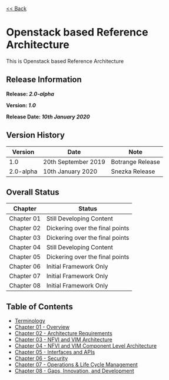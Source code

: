 [<< Back](https://cntt-n.github.io/CNTT/doc/ref_arch/)

# Openstack based Reference Architecture

This is Openstack based Reference Architecture

## Release Information
**Release: _2.0-alpha_**

**Version: _1.0_**

**Release Date: _10th January 2020_**

## Version History

| Version | Date | Note
| --- | --- | --- |
| 1.0 | 20th September 2019 | Botrange Release|
| 2.0-alpha | 10th January 2020 | Snezka Release|


## Overall Status

| Chapter | Status |
| --- | --- |
| Chapter 01 | Still Developing Content |
| Chapter 02 | Dickering over the final points |
| Chapter 03 | Dickering over the final points |
| Chapter 04 | Still Developing Content |
| Chapter 05 | Dickering over the final points |
| Chapter 06 | Initial Framework Only |
| Chapter 07 | Initial Framework Only |
| Chapter 08 | Initial Framework Only |


## Table of Contents
* [Terminology](chapter/terminology.md)
* [Chapter 01 - Overview](chapters/chapter01.md)
* [Chapter 02 - Architecture Requirements](chapters/chapter02.md)
* [Chapter 03 - NFVI and VIM Architecture](chapters/chapter03.md)
* [Chapter 04 - NFVI and VIM Component Level Architecture](chapters/chapter04.md)
* [Chapter 05 - Interfaces and APIs](chapters/chapter05.md)
* [Chapter 06 - Security](chapters/chapter06.md)
* [Chapter 07 - Operations & Life Cycle Management](chapters/chapter07.md)
* [Chapter 08 - Gaps, Innovation, and Development](chapters/chapter08.md)

